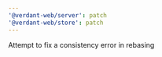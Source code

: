 ```yaml
---
'@verdant-web/server': patch
'@verdant-web/store': patch
---
```


Attempt to fix a consistency error in rebasing
